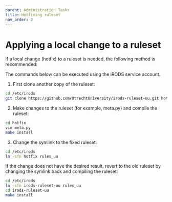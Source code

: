 ```yaml
---
parent: Administration Tasks
title: Hotfixing ruleset
nav_order: 2
---
```

# Applying a local change to a ruleset
If a local change (hotfix) to a ruleset is needed, the following method is recommended:

The commands below can be executed using the iRODS service account.

1. First clone another copy of the ruleset:
```bash
cd /etc/irods
git clone https://github.com/UtrechtUniversity/irods-ruleset-uu.git hotfix
```

2. Make changes to the ruleset (for example, meta.py) and compile the ruleset:
```bash
cd hotfix
vim meta.py
make install
```

3. Change the symlink to the fixed ruleset:
```bash
cd /etc/irods
ln -sfn hotfix rules_uu
```

If the change does not have the desired result, revert to the old ruleset by changing the symlink back and compiling the ruleset:
```bash
cd /etc/irods
ln -sfn irods-ruleset-uu rules_uu
cd irods-ruleset-uu
make install
```
